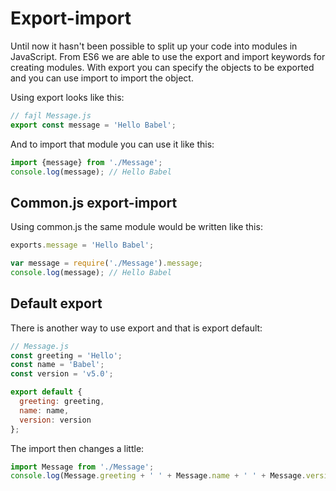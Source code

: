 # Export-import

Until now it hasn't been possible to split up your code into modules in JavaScript. From ES6 we are able to use the export and import keywords for creating modules. With export you can specify the objects to be exported and you can use import to import the object.

Using export looks like this:

```js
// fajl Message.js
export const message = 'Hello Babel';
```

And to import that module you can use it like this:

```js
import {message} from './Message';
console.log(message); // Hello Babel
```

## Common.js export-import

Using common.js the same module would be written like this:

```js
exports.message = 'Hello Babel';

var message = require('./Message').message;
console.log(message); // Hello Babel
```

## Default export

There is another way to use export and that is export default:

```js
// Message.js
const greeting = 'Hello';
const name = 'Babel';
const version = 'v5.0';

export default {
  greeting: greeting,
  name: name,
  version: version
};
```

The import then changes a little:

```js
import Message from './Message';
console.log(Message.greeting + ' ' + Message.name + ' ' + Message.version);
```

